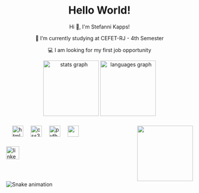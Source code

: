 <!--título-->
<div align="center">
<h1> Hello World! </h1>
</div>

<!-- Presentation -->
<div align="center">
<p>
  
  Hi 👋, I'm Stefanni Kapps!

   🚀 I’m currently studying at CEFET-RJ  - 4th Semester

   💻 I am looking for my first job opportunity
    
</p>
</div>

<!-- GithubStats -->
<div align="center">
  <img src="https://github-readme-stats.vercel.app/api?username=KappsDevs&hide_title=false&hide_rank=false&show_icons=true&include_all_commits=true&count_private=true&disable_animations=false&theme=dracula&locale=en&hide_border=false" height="150" alt="stats graph"  />
  <img src="https://github-readme-stats.vercel.app/api/top-langs?username=KappsDevs&locale=en&hide_title=false&layout=compact&card_width=320&langs_count=5&theme=dracula&hide_border=false" height="150" alt="languages graph"  />
</div>

###

<img align="right" height="150" src="https://media.giphy.com/media/v1.Y2lkPTc5MGI3NjExMGFkem9xZjFvYzJsNnZ5eTg4NnlkNDRuN3V4dXBoamR6Y3Q0MnZqdSZlcD12MV9pbnRlcm5hbF9naWZfYnlfaWQmY3Q9Zw/QDjpIL6oNCVZ4qzGs7/giphy.gif"  />

###

<div align="left">
  
  <img width="12" />
  <img src="https://cdn.jsdelivr.net/gh/devicons/devicon/icons/html5/html5-original.svg" height="30" alt="html5 logo"  />
  
  <img width="12" />
  <img src="https://cdn.jsdelivr.net/gh/devicons/devicon/icons/css3/css3-original.svg" height="30" alt="css3 logo"  />
  
  <img width="12" />
  <img src="https://cdn.jsdelivr.net/gh/devicons/devicon/icons/python/python-original.svg" height="30" alt="python logo"  />
  
  <img width="12" />
  <img src="https://icongr.am/devicon/c-original.svg?size=128&color=currentColor" height="30"/>
  
</div>

###

<div align="left">
  
  
  <a href="https://www.linkedin.com/in/stefanni-kapps-632a11213/" ><img src="https://img.shields.io/static/v1?message=LinkedIn&logo=linkedin&label=&color=0077B5&logoColor=white&labelColor=&style=for-the-badge" height="35" alt="linkedin logo" /></a>
  
</div>

###

<br clear="both">

<img src="https://raw.githubusercontent.com/maurodesouza/maurodesouza/output/snake.svg" alt="Snake animation" />

###
